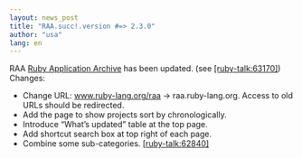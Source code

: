 ```yaml
---
layout: news_post
title: "RAA.succ!.version #=> 2.3.0"
author: "usa"
lang: en
---
```


RAA [Ruby Application Archive][1] has been updated. (see [\[ruby-talk:63170\]][2]) Changes:

* Change URL: www.ruby-lang.org/raa -&gt; raa.ruby-lang.org.
  Access to old URLs should be redirected.
* Add the page to show projects sort by chronologically.
* Introduce “What’s updated” table at the top page.
* Add shortcut search box at top right of each page.
* Combine some sub-categories. [\[ruby-talk:62840\]][3]



[1]: http://raa.ruby-lang.org/
[2]: http://blade.nagaokaut.ac.jp/cgi-bin/scat.rb/ruby/ruby-talk/63170
[3]: http://blade.nagaokaut.ac.jp/cgi-bin/scat.rb/ruby/ruby-talk/62840
